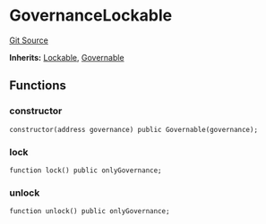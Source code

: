 # GovernanceLockable
[Git Source](https://github.com/TOKnetwork/contracts/blob/155f729fd8db0676297384375468d4d45b8aa44e/contracts/common/mixin/GovernanceLockable.sol)

**Inherits:**
[Lockable](/contracts/common/mixin/Lockable.sol/contract.Lockable.md), [Governable](/contracts/common/governance/Governable.sol/contract.Governable.md)


## Functions
### constructor


```solidity
constructor(address governance) public Governable(governance);
```

### lock


```solidity
function lock() public onlyGovernance;
```

### unlock


```solidity
function unlock() public onlyGovernance;
```

